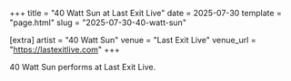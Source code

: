 +++
title = "40 Watt Sun at Last Exit Live"
date = 2025-07-30
template = "page.html"
slug = "2025-07-30-40-watt-sun"

[extra]
artist = "40 Watt Sun"
venue = "Last Exit Live"
venue_url = "https://lastexitlive.com"
+++

40 Watt Sun performs at Last Exit Live.
